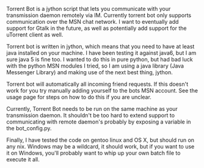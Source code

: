 Torrent Bot is a jython script that lets you communicate with your transmission daemon remotely via IM.  Currently torrent bot only supports communication over the MSN chat network.  I want to eventually add support for Gtalk in the future, as well as potentially add support for the uTorrent client as well.

Torrent bot is written in jython, which means that you need to have at least java installed on your machine.  I have been testing it against java6, but I am sure java 5 is fine too.  I wanted to do this in pure python, but had bad luck with the python MSN modules I tried, so I am using a java library (Java Messenger Library) and making use of the next best thing, jython.

Torrent bot will automatically all incoming friend requests.  If this doesn't work for you try manually adding yourself to the bots MSN account.  See the usage page for steps on how to do this if you are unclear.

Currently, Torrent Bot needs to be run on the same machine as your transmission daemon.  It shouldn't be too hard to extend support to communicating with remote daemon's probably by exposing a variable in the bot\_config.py.

Finally, I have tested the code on gentoo linux and OS X, but should run on any nix.  Windows may be a wildcard, it should work, but if you want to use it on Windows, you'll probably want to whip up your own batch file to execute it all.